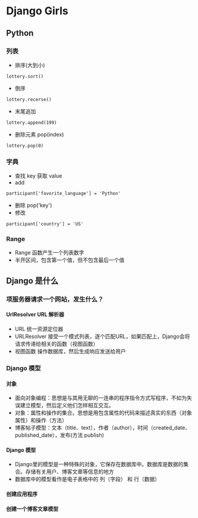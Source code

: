 # Django Girls



## Python



### 列表

- 排序(大到小)

```shell
lottery.sort()
```

- 倒序

```shell
lottery.recerse()
```

- 末尾追加

```shell
lottery.append(199)
```

- 删除元素 pop(index)

```shell
lottery.pop(0)
```



### 字典

- 查找 key 获取 value
- add

```shell
participant['favorite_language'] = 'Python'
```

- 删除 pop('key')
- 修改 

```shell
participant['country'] = 'US'
```



### Range

- Range 函数产生一个列表数字
- 半开区间，包含第一个值，但不包含最后一个值



## Django 是什么



### 项服务器请求一个网站，发生什么？

#### UrlResolver URL 解析器

- URL 统一资源定位器
- URLResolver 接受一个模式列表，逐个匹配URL，如果匹配上，Django会将请求传递给相关的函数（视图函数）
- 视图函数 操作数据库，然后生成响应发送给用户



### Django 模型

#### 对象

- 面向对象编程：思想是与其用无聊的一连串的程序指令方式写程序，不如为失误建立模型，然后定义他们怎样相互交互。
- 对象：属性和操作的集合。思想是用包含属性的代码来描述真实的东西（对象属性）和操作（方法）
- 博客帖子模型：文本（title、text），作者（author），时间（created_date、published_date），发布(方法 publish)



#### Django 模型

- Django里的模型是一种特殊的对象，它保存在数据库中。数据库是数据的集合。存储有关用户、博客文章等信息的地方
- 数据库中的模型看作是电子表格中的 列（字段） 和 行（数据）



#### 创建应用程序

#### 创建一个博客文章模型

